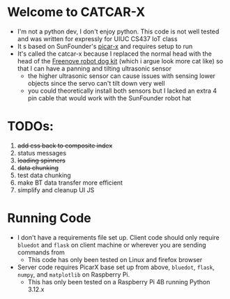 # Welcome to CATCAR-X

* I'm not a python dev, I don't enjoy python. This code is not well tested and was written for expressly for UIUC CS437 IoT class
* It s based on SunFounder's [picar-x](https://docs.sunfounder.com/projects/picar-x/en/latest/) and requires setup to run
* It's called the catcar-x because I replaced the normal head with the head of the [Freenove robot dog kit](https://github.com/Freenove/Freenove_Robot_Dog_Kit_for_Raspberry_Pi) (which i argue look more cat like) so that I can have a panning and tilting ultrasonic sensor
   * the higher ultrasonic sensor can cause issues with sensing lower objects since the servo can't tilt down very well
   * you could theoretically install both sensors but I lacked an extra 4 pin cable that would work with the SunFounder robot hat

# TODOs:
1. ~~add css back to composite index~~
2. status messages
3. ~~loading spinners~~
4. ~~data chunking~~
5. test data chunking
6. make BT data transfer more efficient
7. simplify and cleanup UI JS

# Running Code
* I don't have a requirements file set up. Client code should only require `bluedot` and `flask` on client machine or wherever you are sending commands from
  * This code has only been tested on Linux and firefox browser 
* Server code requires PicarX base set up from above, `bluedot`, `flask`, `numpy`, and `matplotlib` on Raspberry Pi.
  * This has only been tested on a Raspberry Pi 4B running Python 3.12.x
